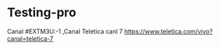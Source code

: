 # Testing-pro
Canal
#EXTM3U:-1 ,Canal Teletica canl 7
https://www.teletica.com/vivo?canal=teletica-7
